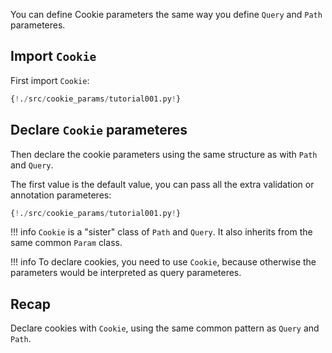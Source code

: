 You can define Cookie parameters the same way you define `Query` and `Path` parameteres.

## Import `Cookie`

First import `Cookie`:

```Python hl_lines="1"
{!./src/cookie_params/tutorial001.py!}
```

## Declare `Cookie` parameteres

Then declare the cookie parameters using the same structure as with `Path` and `Query`.

The first value is the default value, you can pass all the extra validation or annotation parameteres:

```Python hl_lines="7"
{!./src/cookie_params/tutorial001.py!}
```

!!! info
    `Cookie` is a "sister" class of `Path` and `Query`. It also inherits from the same common `Param` class.

!!! info
    To declare cookies, you need to use `Cookie`, because otherwise the parameters would be interpreted as query parameteres.

## Recap

Declare cookies with `Cookie`, using the same common pattern as `Query` and `Path`.
